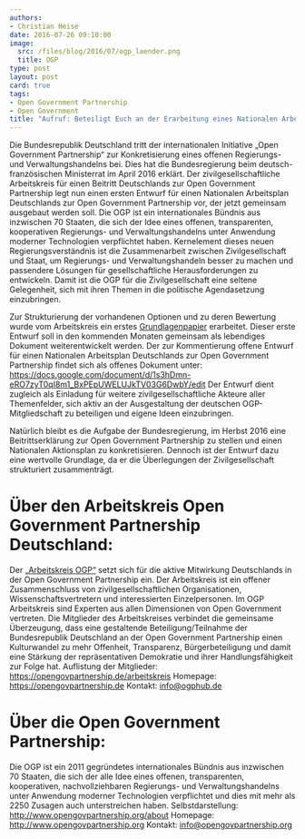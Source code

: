 ```yaml
---
authors:
- Christian Heise
date: 2016-07-26 09:10:00
image:
  src: /files/blog/2016/07/ogp_laender.png
  title: OGP   
type: post
layout: post
card: true
tags:
- Open Government Partnership
- Open Government
title: "Aufruf: Beteiligt Euch an der Erarbeitung eines Nationalen Arbeitsplans für Deutschlands Mitgliedschaft in der Open Government Partnership!"
---
```


Die Bundesrepublik Deutschland tritt der internationalen Initiative „Open Government Partnership“ zur Konkretisierung eines offenen Regierungs- und Verwaltungshandelns bei. Dies hat die Bundesregierung beim deutsch-französischen Ministerrat im April 2016 erklärt. Der zivilgesellschaftliche Arbeitskreis für einen Beitritt Deutschlands zur Open Government Partnership legt nun einen ersten Entwurf für einen Nationalen Arbeitsplan Deutschlands zur Open Government Partnership vor, der jetzt gemeinsam ausgebaut werden soll. Die OGP ist ein internationales Bündnis aus inzwischen 70 Staaten, die sich der Idee eines offenen, transparenten, kooperativen Regierungs- und Verwaltungshandelns unter Anwendung moderner Technologien verpflichtet haben. Kernelement dieses neuen Regierungsverständnis ist die Zusammenarbeit zwischen Zivilgesellschaft und Staat, um Regierungs- und Verwaltungshandeln besser zu machen und passendere Lösungen für gesellschaftliche Herausforderungen zu entwickeln. Damit ist die OGP für die Zivilgesellschaft eine seltene Gelegenheit, sich mit ihren Themen in die politische Agendasetzung einzubringen.

Zur Strukturierung der vorhandenen Optionen und zu deren Bewertung wurde vom Arbeitskreis ein erstes <a href="https://docs.google.com/document/d/1s3hDmn-eRO7zyT0qI8m1_BxPEpUWELUJkTV03G6DwbY/edit" target="_blank">Grundlagenpapier</a> erarbeitet. Dieser erste Entwurf soll in den kommenden Monaten gemeinsam als lebendiges Dokument weiterentwickelt werden. Der zur Kommentierung offene Entwurf für einen Nationalen Arbeitsplan Deutschlands zur Open Government Partnership findet sich als offenes Dokument unter: <a href="https://docs.google.com/document/d/1s3hDmn-eRO7zyT0qI8m1_BxPEpUWELUJkTV03G6DwbY/edit" target="_blank">https://docs.google.com/document/d/1s3hDmn-eRO7zyT0qI8m1_BxPEpUWELUJkTV03G6DwbY/edit</a> Der Entwurf dient zugleich als Einladung für weitere zivilgesellschaftliche Akteure aller Themenfelder, sich aktiv an der Ausgestaltung der deutschen OGP-Mitgliedschaft zu beteiligen und eigene Ideen einzubringen.

Natürlich bleibt es die Aufgabe der Bundesregierung, im Herbst 2016 eine Beitrittserklärung zur Open Government Partnership zu stellen und einen Nationalen Aktionsplan zu konkretisieren. Dennoch ist der Entwurf dazu eine wertvolle Grundlage, da er die Überlegungen der Zivilgesellschaft strukturiert zusammenträgt.

# Über den Arbeitskreis Open Government Partnership Deutschland:
Der <a href="http://opengovpartnership.de" target="_blank">„Arbeitskreis OGP“</a> setzt sich für die aktive Mitwirkung Deutschlands in der Open Government Partnership ein. Der Arbeitskreis ist ein offener Zusammenschluss von zivilgesellschaftlichen Organisationen, Wissenschaftsvertretern und interessierten Einzelpersonen. Im OGP Arbeitskreis sind Experten aus allen Dimensionen von Open Government vertreten. Die Mitglieder des Arbeitskreises verbindet die gemeinsame Überzeugung, dass eine gestaltende Beteiligung/Teilnahme der Bundesrepublik Deutschland an der Open Government Partnership einen Kulturwandel zu mehr Offenheit, Transparenz, Bürgerbeteiligung und damit eine Stärkung der repräsentativen Demokratie und ihrer Handlungsfähigkeit zur Folge hat.
Auflistung der Mitglieder: https://opengovpartnership.de/arbeitskreis
Homepage: https://opengovpartnership.de
Kontakt: info@ogphub.de    


# Über die Open Government Partnership:
Die OGP ist ein 2011 gegründetes internationales Bündnis aus inzwischen 70 Staaten, die sich der alle Idee eines offenen, transparenten, kooperativen, nachvollziehbaren Regierungs- und Verwaltungshandelns unter Anwendung moderner Technologien verpflichtet und dies mit mehr als 2250 Zusagen auch unterstreichen haben.
Selbstdarstellung: http://www.opengovpartnership.org/about
Homepage: http://www.opengovpartnership.org
Kontakt: info@opengovpartnership.org

